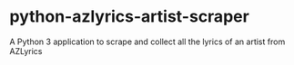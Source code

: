# python-azlyrics-artist-scraper
A Python 3 application to scrape and collect all the lyrics of an artist from AZLyrics
